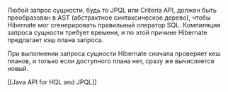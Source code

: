Любой запрос сущности, будь то JPQL или Criteria API, должен быть преобразован в AST (абстрактное синтаксическое дерево), чтобы Hibernate мог сгенерировать правильный оператор SQL. Компиляция запроса сущности требует времени, и по этой причине Hibernate предлагает кэш плана запроса.  
  
При выполнении запроса сущности Hibernate сначала проверяет кеш планов, и только если доступного плана нет, сразу же вычисляется новый.

[[Java API for HQL and JPQL]]